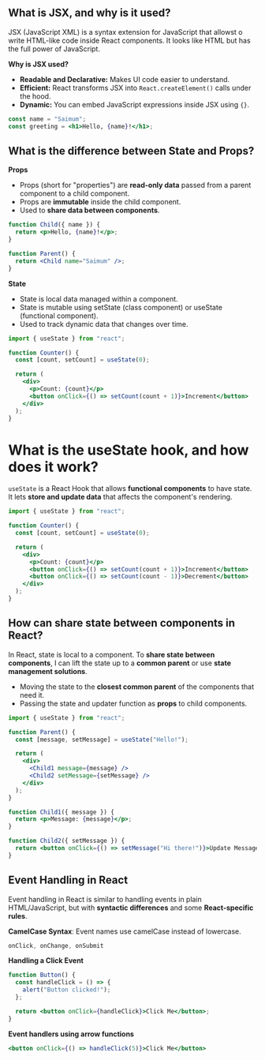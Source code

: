 

## What is JSX, and why is it used?
JSX (JavaScript XML) is a syntax extension for JavaScript that allowst o write HTML-like code inside React components. It looks like HTML but has the full power of JavaScript.

**Why is JSX used?**
- **Readable and Declarative:** Makes UI code easier to understand.
- **Efficient:** React transforms JSX into `React.createElement()` calls under the hood.
- **Dynamic:** You can embed JavaScript expressions inside JSX using `{}`.


```jsx
const name = "Saimum";
const greeting = <h1>Hello, {name}!</h1>;
```
## What is the difference between State and Props?


**Props**
- Props (short for "properties") are **read-only data** passed from a parent component to a child component.
- Props are **immutable** inside the child component.
- Used to **share data between components**.


```jsx
function Child({ name }) {
  return <p>Hello, {name}!</p>;
}

function Parent() {
  return <Child name="Saimum" />;
}
```
**State**
- State is local data managed within a component.
-	State is mutable using setState (class component) or useState (functional component).
-	Used to track dynamic data that changes over time. 



```jsx
import { useState } from "react";

function Counter() {
  const [count, setCount] = useState(0);

  return (
    <div>
      <p>Count: {count}</p>
      <button onClick={() => setCount(count + 1)}>Increment</button>
    </div>
  );
}
```

# What is the useState hook, and how does it work?


`useState` is a React Hook that allows **functional components** to have state.  
It lets **store and update data** that affects the component's rendering.


```jsx
import { useState } from "react";

function Counter() {
  const [count, setCount] = useState(0);

  return (
    <div>
      <p>Count: {count}</p>
      <button onClick={() => setCount(count + 1)}>Increment</button>
      <button onClick={() => setCount(count - 1)}>Decrement</button>
    </div>
  );
}
```
## How can share state between components in React?



In React, state is local to a component. To **share state between components**, I can lift the state up to a **common parent** or use **state management solutions**.


- Moving the state to the **closest common parent** of the components that need it.
- Passing the state and updater function as **props** to child components.


```jsx
import { useState } from "react";

function Parent() {
  const [message, setMessage] = useState("Hello!");

  return (
    <div>
      <Child1 message={message} />
      <Child2 setMessage={setMessage} />
    </div>
  );
}

function Child1({ message }) {
  return <p>Message: {message}</p>;
}

function Child2({ setMessage }) {
  return <button onClick={() => setMessage("Hi there!")}>Update Message</button>;
}
```
## Event Handling in React


Event handling in React is similar to handling events in plain HTML/JavaScript, but with **syntactic differences** and some **React-specific rules**.


**CamelCase Syntax**: Event names use camelCase instead of lowercase.
   ```jsx
   onClick, onChange, onSubmit
   ```
**Handling a Click Event**

```jsx
function Button() {
  const handleClick = () => {
    alert("Button clicked!");
  };

  return <button onClick={handleClick}>Click Me</button>;
}
```
**Event handlers using arrow functions**
```jsx
<button onClick={() => handleClick(5)}>Click Me</button>
```
